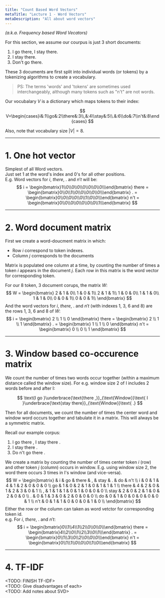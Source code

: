 ```yaml
---
title: "Count Based Word Vectors"
metaTitle: "Lecture 1 - Word Vectors"
metaDescription: "All about word vectors"
---
```

_(a.k.a. Frequency based Word Vecators)_

For this section, we assume our courpus is just 3 short documents: <br/>
1. I go there, I stay there.
2. I stay there.
3. Don't go there.

These 3 documents are first split into individual words (or tokens) by a tokenizing algorithms to create a vocabulary.
> PS: The terms 'words' and 'tokens' are sometimes used interchangeably, although many tokens such as "n't" are not words.

Our vocubalary $V$ is a dictionary which maps tokens to their index:

$$
V=\begin{cases}i&:1\\go&:2\\there&:3\\,&:4\\stay&:5\\.&:6\\do&:7\\n't&:8\end{cases}
$$

Also, note that vocabulary size $\vert{V}\vert = 8$.

---
# 1. One hot vector
Simplest of all Word vectors. <br/>
Just set $1$ at the word's index and $0$'s for all other positions. <br/>
E.g. Word vectors for $i$, $there$, $.$ and $n't$ will be:
$$
i = \begin{bmatrix}1\\0\\0\\0\\0\\0\\0\\0\\\end{bmatrix}
there = \begin{bmatrix}0\\0\\1\\0\\0\\0\\0\\0\\\end{bmatrix}
. = \begin{bmatrix}0\\0\\0\\0\\0\\1\\0\\0\\\end{bmatrix}
n't = \begin{bmatrix}0\\0\\0\\0\\0\\0\\0\\1\\\end{bmatrix}
$$

---
# 2. Word document matrix
First we create a word-doucment matrix in which: <br/>
- Row $i$ correspond to token indexes.
- Column $j$ corresponds to the documents 

Matrix is populated one column at a time, by counting the number of times a token $i$ appears in the document $j$. 
Each row in this matrix is the word vector for corresponding token. <br/>

For our 8 token, 3 document corups, the matrix $W$:<br/>
$$
W = \begin{bmatrix}
    2 & 1 & 0\\
    1 & 0 & 1\\
    2 & 1 & 1\\
    1 & 0 & 0\\
    1 & 1 & 0\\
    1 & 1 & 0\\
    0 & 0 & 1\\
    0 & 0 & 1\\
    \end{bmatrix}
$$
And the word vectors for $i$, $there$, $.$ and $n't$ (with indexes 1, 3, 6 and 8) are the rows 1, 3, 6 and 8 of $W$: <br/>
$$
i = \begin{bmatrix} 2 \\ 1 \\ 0 \end{bmatrix}
there = \begin{bmatrix} 2 \\ 1 \\ 1 \end{bmatrix}
. = \begin{bmatrix} 1 \\ 1 \\ 0 \end{bmatrix}
n't = \begin{bmatrix} 0 \\ 0 \\ 1 \end{bmatrix}
$$

---
# 3. Window based co-occurence matrix
We count the number of times two words occur together (within a maximum distance called the window size).
For e.g. window size 2 of $\text{I}$ includes 2 words before and after $\text{I}$:

$$
\text{I go }\underbrace{\text{there ,}}_{\text{Window}}\text{ I }\underbrace{\text{stay there}}_{\text{Window}}\text{ .}
$$

Then for all documents, we count the number of times the center word and window word occurs together and tabulate it in a matrix.
This will always be a symmetric matrix.

Recall our example corpus: <br/>
1. I go there , I stay there .<br/>
2. I stay there . <br/>
3. Do n't go there . <br/>

We create a matrix by counting the number of times center token $i$ (row) and other token $j$ (column) occurs in window.
E.g. using window size 2, the word $\text{there}$ occurs 3 times in $\text{I}$'s window (and vice-versa).
$$
W = \begin{bmatrix}
          & i & go & there & , & stay & . & do & n't \\
    i     & 0 & 1  & 4     & 1 & 2    & 0 & 0  & 0   \\
    go    & 1 & 0  & 2     & 1 & 0    & 1 & 1  & 1   \\
    there & 4 & 2  & 0     & 1 & 2    & 3 & 0  & 1   \\
    ,     & 1 & 1  & 1     & 0 & 1    & 0 & 0  & 0   \\
    stay  & 2 & 0  & 2     & 1 & 0    & 2 & 0  & 0   \\
    .     & 0 & 1  & 3     & 0 & 2    & 0 & 0  & 0   \\
    do    & 0 & 1  & 0     & 0 & 0    & 0 & 0  & 1   \\
    n't   & 0 & 1  & 1     & 0 & 0    & 0 & 1  & 0   \\
    \end{bmatrix}
$$
Either the row or the column can taken as word vetctor for corresponding token id. <br/>
e.g. For $i$, $there$, $.$ and $n't$:
$$
i = \begin{bmatrix}0\\1\\4\\1\\2\\0\\0\\0\\\end{bmatrix}
there = \begin{bmatrix}4\\2\\0\\1\\2\\3\\0\\1\\\end{bmatrix}
. = \begin{bmatrix}0\\1\\3\\0\\2\\0\\0\\0\\\end{bmatrix}
n't = \begin{bmatrix}0\\1\\1\\0\\0\\0\\1\\0\\\end{bmatrix}
$$

---
# 4. TF-IDF

<TODO: FINISH TF-IDF> <br/>
<TODO: Give disadvantages of each> <br/>
<TODO: Add notes about SVD> <br/>


